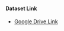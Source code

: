 #### Dataset Link

- [Google Drive Link](https://drive.google.com/drive/folders/1_M_c9N1AVibTPsMLmpLtMDh5QcdeGz3z)
